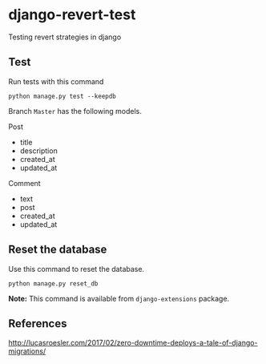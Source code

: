 # django-revert-test
Testing revert strategies in django

## Test

Run tests with this command

`python manage.py test --keepdb`

Branch `Master` has the following models.

Post
- title
- description
- created_at
- updated_at

Comment
- text
- post
- created_at
- updated_at

## Reset the database

Use this command to reset the database.

`python manage.py reset_db`

**Note:** This command is available from `django-extensions` package.

## References
http://lucasroesler.com/2017/02/zero-downtime-deploys-a-tale-of-django-migrations/
